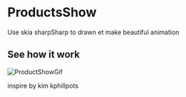 # ProductsShow
Use skia sharpSharp to drawn et make beautiful animation


## See how it work


![ProductShowGif](https://user-images.githubusercontent.com/65972670/93332981-92907400-f81a-11ea-97b3-c69b373387aa.gif)


inspire by kim kphillpots
